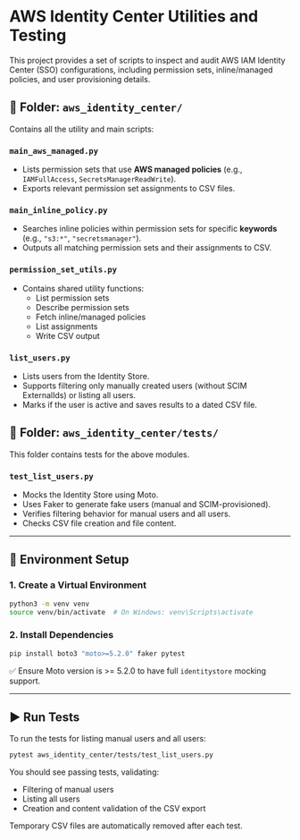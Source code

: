 # AWS Identity Center Utilities and Testing

This project provides a set of scripts to inspect and audit AWS IAM Identity Center (SSO) configurations, including permission sets, inline/managed policies, and user provisioning details.

## 📁 Folder: `aws_identity_center/`

Contains all the utility and main scripts:

### `main_aws_managed.py`
- Lists permission sets that use **AWS managed policies** (e.g., `IAMFullAccess`, `SecretsManagerReadWrite`).
- Exports relevant permission set assignments to CSV files.

### `main_inline_policy.py`
- Searches inline policies within permission sets for specific **keywords** (e.g., `"s3:*"`, `"secretsmanager"`).
- Outputs all matching permission sets and their assignments to CSV.

### `permission_set_utils.py`
- Contains shared utility functions:
  - List permission sets
  - Describe permission sets
  - Fetch inline/managed policies
  - List assignments
  - Write CSV output

### `list_users.py`
- Lists users from the Identity Store.
- Supports filtering only manually created users (without SCIM ExternalIds) or listing all users.
- Marks if the user is active and saves results to a dated CSV file.

## 🧪 Folder: `aws_identity_center/tests/`

This folder contains tests for the above modules.

### `test_list_users.py`
- Mocks the Identity Store using Moto.
- Uses Faker to generate fake users (manual and SCIM-provisioned).
- Verifies filtering behavior for manual users and all users.
- Checks CSV file creation and file content.

---

## 🧰 Environment Setup

### 1. Create a Virtual Environment
```bash
python3 -m venv venv
source venv/bin/activate  # On Windows: venv\Scripts\activate
```

### 2. Install Dependencies
```bash
pip install boto3 "moto>=5.2.0" faker pytest
```
✅ Ensure Moto version is >= 5.2.0 to have full `identitystore` mocking support.

---

## ▶️ Run Tests
To run the tests for listing manual users and all users:
```bash
pytest aws_identity_center/tests/test_list_users.py
```
You should see passing tests, validating:
- Filtering of manual users
- Listing all users
- Creation and content validation of the CSV export

Temporary CSV files are automatically removed after each test.

